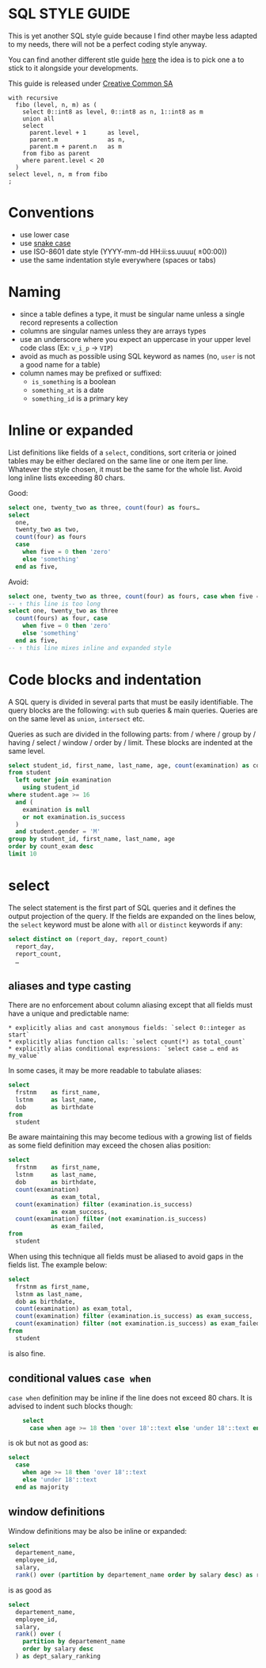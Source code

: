 SQL STYLE GUIDE
===============

This is yet another SQL style guide because I find other maybe less adapted to my needs, there will not be a perfect coding style anyway.

You can find another different stle guide [here](https://www.sqlstyle.guide/) the idea is to pick one a to stick to it alongside your developments.

This guide is released under [Creative Common SA](http://creativecommons.org/licenses/by-sa/4.0/)

```PLpgSQL
with recursive
  fibo (level, n, m) as (
    select 0::int8 as level, 0::int8 as n, 1::int8 as m
    union all
    select
      parent.level + 1      as level,
      parent.m              as n,
      parent.m + parent.n   as m
    from fibo as parent
    where parent.level < 20
  )
select level, n, m from fibo
;
```

Conventions
===========

 * use lower case
 * use [snake case](https://en.wikipedia.org/wiki/Snake_case)
 * use ISO-8601 date style (YYYY-mm-dd HH:ii:ss.uuuu( ±00:00))
 * use the same indentation style everywhere (spaces or tabs)

Naming
======

 * since a table defines a type, it must be singular name unless a single record represents a collection
 * columns are singular names unless they are arrays types
 * use an underscore where you expect an uppercase in your upper level code class (Ex: `v_i_p` → `VIP`)
 * avoid as much as possible using SQL keyword as names (no, `user` is not a good name for a table)
 * column names may be prefixed or suffixed:
    * `is_something` is a boolean
    * `something_at` is a date
    * `something_id` is a primary key

Inline or expanded
==================

List definitions like fields of a `select`, conditions, sort criteria or joined tables may be either declared on the same line or one item per line. Whatever the style chosen, it must be the same for the whole list. Avoid long inline lists exceeding 80 chars.

Good:

```sql
select one, twenty_two as three, count(four) as fours…
select
  one,
  twenty_two as two,
  count(four) as fours
  case
    when five = 0 then 'zero'
    else 'something'
  end as five,
```

Avoid:

```sql
select one, twenty_two as three, count(four) as fours, case when five = 0 then 'zero' else 'something' end as five
-- ↑ this line is too long
select one, twenty_two as three
  count(fours) as four, case
    when five = 0 then 'zero'
    else 'something'
  end as five,
-- ↑ this line mixes inline and expanded style
```

Code blocks and indentation
===========================

A SQL query is divided in several parts that must be easily identifiable. The query blocks are the following:
`with` sub queries & main queries. Queries are on the same level as `union`, `intersect` etc.

Queries as such are divided in the following parts:
from / where / group by / having / select / window / order by / limit. These blocks are indented at the same level.

```sql
select student_id, first_name, last_name, age, count(examination) as count_exam
from student
  left outer join examination
    using student_id
where student.age >= 16
  and (
    examination is null
    or not examination.is_success
  )
  and student.gender = 'M'
group by student_id, first_name, last_name, age
order by count_exam desc
limit 10
```

# select

The select statement is the first part of SQL queries and it defines the output projection of the query.
If the fields are expanded on the lines below, the `select` keyword must be alone with `all` or `distinct` keywords if any:

```sql
select distinct on (report_day, report_count)
  report_day,
  report_count,
  …
```

## aliases and type casting

There are no enforcement about column aliasing except that all fields must have a unique and predictable name:

    * explicitly alias and cast anonymous fields: `select 0::integer as start`
    * explicitly alias function calls: `select count(*) as total_count`
    * explicitly alias conditional expressions: `select case … end as my_value`


In some cases, it may be more readable to tabulate aliases:

```sql
select
  frstnm    as first_name,
  lstnm     as last_name,
  dob       as birthdate
from
  student
```

Be aware maintaining this may become tedious with a growing list of fields as some field definition may exceed the chosen alias position:

```sql
select
  frstnm    as first_name,
  lstnm     as last_name,
  dob       as birthdate,
  count(examination)
            as exam_total,
  count(examination) filter (examination.is_success)
            as exam_success,
  count(examination) filter (not examination.is_success)
            as exam_failed,
from
  student
```

When using this technique all fields must be aliased to avoid gaps in the fields list.
The example below:

```sql
select
  frstnm as first_name,
  lstnm as last_name,
  dob as birthdate,
  count(examination) as exam_total,
  count(examination) filter (examination.is_success) as exam_success,
  count(examination) filter (not examination.is_success) as exam_failed,
from
  student
```

is also fine.

## conditional values `case when`

`case when` definition may be inline if the line does not exceed 80 chars. It is advised to indent such blocks though:

```sql
    select
      case when age >= 18 then 'over 18'::text else 'under 18'::text end as majority,
```

is ok but not as good as:

```sql
select
  case
    when age >= 18 then 'over 18'::text
    else 'under 18'::text
  end as majority
```

## window definitions

Window definitions may be also be inline or expanded:

```sql
select
  departement_name,
  employee_id,
  salary,
  rank() over (partition by departement_name order by salary desc) as ranking
```

is as good as

```sql
select
  departement_name,
  employee_id,
  salary,
  rank() over (
    partition by departement_name
    order by salary desc
  ) as dept_salary_ranking
```
